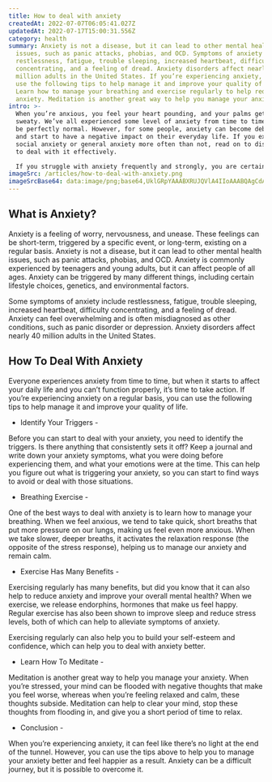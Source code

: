 ```yaml
---
title: How to deal with anxiety
createdAt: 2022-07-07T06:05:41.027Z
updatedAt: 2022-07-17T15:00:31.556Z
category: health
summary: Anxiety is not a disease, but it can lead to other mental health
  issues, such as panic attacks, phobias, and OCD. Symptoms of anxiety include
  restlessness, fatigue, trouble sleeping, increased heartbeat, difficulty
  concentrating, and a feeling of dread. Anxiety disorders affect nearly 40
  million adults in the United States. If you’re experiencing anxiety, you can
  use the following tips to help manage it and improve your quality of life.
  Learn how to manage your breathing and exercise regularly to help reduce
  anxiety. Meditation is another great way to help you manage your anxiety.
intro: >-
  When you’re anxious, you feel your heart pounding, and your palms get
  sweaty. We’ve all experienced some level of anxiety from time to time — it can
  be perfectly normal. However, for some people, anxiety can become debilitating
  and start to have a negative impact on their everyday life. If you experience
  social anxiety or general anxiety more often than not, read on to discover how
  to deal with it effectively. 

  If you struggle with anxiety frequently and strongly, you are certainly not alone. In fact, almost 20% of adults in the United States experience some form of anxiety or another on a regular basis. Although there is no magical cure for dealing with anxiety permanently, there are many things that you can do to manage your symptoms better and live a happier life as a result.
imageSrc: /articles/how-to-deal-with-anxiety.png
imageSrcBase64: data:image/png;base64,UklGRpYAAABXRUJQVlA4IIoAAABQAgCdASoKAAoAAUAmJbACdAYulvt3si6kEAAA/vtbwp0yYJP3luizKuZ1YZ/HYJPDm4Ys9XjFucWxspSr8v2CJrCfwflyCDss/wlpj/P3ZR7dz6p482zNMecTUL3J2FYRI+jkDEbZbP703D6OGkkW+ljlI1zP83UDf6HNCxFszJbZnxt8kdAAAAA=
---
```


## What is Anxiety?

Anxiety is a feeling of worry, nervousness, and unease. These feelings can be short-term, triggered by a specific event, or long-term, existing on a regular basis. Anxiety is not a disease, but it can lead to other mental health issues, such as panic attacks, phobias, and OCD. Anxiety is commonly experienced by teenagers and young adults, but it can affect people of all ages. Anxiety can be triggered by many different things, including certain lifestyle choices, genetics, and environmental factors.

Some symptoms of anxiety include restlessness, fatigue, trouble sleeping, increased heartbeat, difficulty concentrating, and a feeling of dread. Anxiety can feel overwhelming and is often misdiagnosed as other conditions, such as panic disorder or depression. Anxiety disorders affect nearly 40 million adults in the United States. 
## How To Deal With Anxiety

Everyone experiences anxiety from time to time, but when it starts to affect your daily life and you can’t function properly, it’s time to take action. If you’re experiencing anxiety on a regular basis, you can use the following tips to help manage it and improve your quality of life.

- Identify Your Triggers -

Before you can start to deal with your anxiety, you need to identify the triggers. Is there anything that consistently sets it off? Keep a journal and write down your anxiety symptoms, what you were doing before experiencing them, and what your emotions were at the time. This can help you figure out what is triggering your anxiety, so you can start to find ways to avoid or deal with those situations.
- Breathing Exercise -

One of the best ways to deal with anxiety is to learn how to manage your breathing. When we feel anxious, we tend to take quick, short breaths that put more pressure on our lungs, making us feel even more anxious. When we take slower, deeper breaths, it activates the relaxation response (the opposite of the stress response), helping us to manage our anxiety and remain calm. 
- Exercise Has Many Benefits -

Exercising regularly has many benefits, but did you know that it can also help to reduce anxiety and improve your overall mental health? When we exercise, we release endorphins, hormones that make us feel happy. Regular exercise has also been shown to improve sleep and reduce stress levels, both of which can help to alleviate symptoms of anxiety.

Exercising regularly can also help you to build your self-esteem and confidence, which can help you to deal with anxiety better.

- Learn How To Meditate -

Meditation is another great way to help you manage your anxiety. When you’re stressed, your mind can be flooded with negative thoughts that make you feel worse, whereas when you’re feeling relaxed and calm, these thoughts subside. Meditation can help to clear your mind, stop these thoughts from flooding in, and give you a short period of time to relax.
- Conclusion -

When you’re experiencing anxiety, it can feel like there’s no light at the end of the tunnel. However, you can use the tips above to help you to manage your anxiety better and feel happier as a result. Anxiety can be a difficult journey, but it is possible to overcome it.
